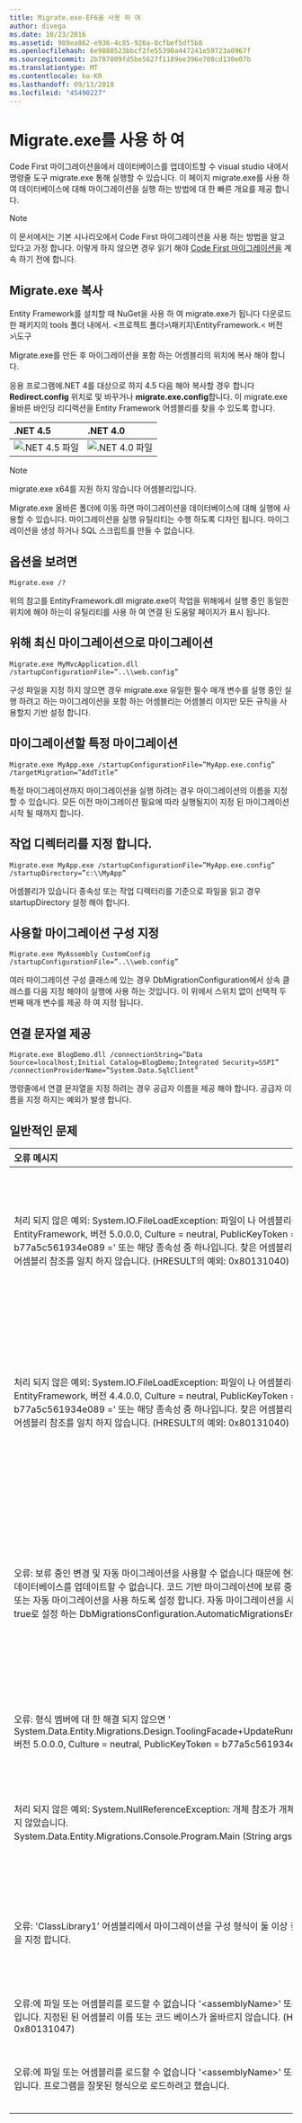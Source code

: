 ```yaml
---
title: Migrate.exe-EF6을 사용 하 여
author: divega
ms.date: 10/23/2016
ms.assetid: 989ea862-e936-4c85-926a-8cfbef5df5b8
ms.openlocfilehash: 6e9880523bbcf2fe55390a447241e59723a0967f
ms.sourcegitcommit: 2b787009fd5be5627f1189ee396e708cd130e07b
ms.translationtype: MT
ms.contentlocale: ko-KR
ms.lasthandoff: 09/13/2018
ms.locfileid: "45490227"
---
```

# <a name="using-migrateexe"></a>Migrate.exe를 사용 하 여
Code First 마이그레이션을에서 데이터베이스를 업데이트할 수 visual studio 내에서 명령줄 도구 migrate.exe 통해 실행할 수 있습니다. 이 페이지 migrate.exe를 사용 하 여 데이터베이스에 대해 마이그레이션을 실행 하는 방법에 대 한 빠른 개요를 제공 합니다.

> [!NOTE]
> 이 문서에서는 기본 시나리오에서 Code First 마이그레이션을 사용 하는 방법을 알고 있다고 가정 합니다. 이렇게 하지 않으면 경우 읽기 해야 [Code First 마이그레이션을](~/ef6/modeling/code-first/migrations/index.md) 계속 하기 전에 합니다.

## <a name="copy-migrateexe"></a>Migrate.exe 복사

Entity Framework를 설치할 때 NuGet을 사용 하 여 migrate.exe가 됩니다 다운로드 한 패키지의 tools 폴더 내에서. &lt;프로젝트 폴더&gt;\\패키지\\EntityFramework.&lt; 버전&gt;\\도구

Migrate.exe를 만든 후 마이그레이션을 포함 하는 어셈블리의 위치에 복사 해야 합니다.

응용 프로그램에.NET 4를 대상으로 하지 4.5 다음 해야 복사할 경우 합니다 **Redirect.config** 위치로 및 바꾸거나 **migrate.exe.config**합니다. 이 migrate.exe 올바른 바인딩 리디렉션을 Entity Framework 어셈블리를 찾을 수 있도록 합니다.

| .NET 4.5                                   | .NET 4.0                                   |
|:-------------------------------------------|:-------------------------------------------|
| ![.NET 4.5 파일](~/ef6/media/net45files.png)  | ![.NET 4.0 파일](~/ef6/media/net40files.png)  |

> [!NOTE]
> migrate.exe x64를 지원 하지 않습니다 어셈블리입니다.

Migrate.exe 올바른 폴더에 이동 하면 마이그레이션을 데이터베이스에 대해 실행에 사용할 수 있습니다. 마이그레이션을 실행 유틸리티는 수행 하도록 디자인 됩니다. 마이그레이션을 생성 하거나 SQL 스크립트를 만들 수 없습니다.

## <a name="see-options"></a>옵션을 보려면

``` console
Migrate.exe /?
```

위의 참고를 EntityFramework.dll migrate.exe이 작업을 위해에서 실행 중인 동일한 위치에 해야 하는이 유틸리티를 사용 하 여 연결 된 도움말 페이지가 표시 됩니다.

## <a name="migrate-to-the-latest-migration"></a>위해 최신 마이그레이션으로 마이그레이션

``` console
Migrate.exe MyMvcApplication.dll /startupConfigurationFile=”..\\web.config”
```

구성 파일을 지정 하지 않으면 경우 migrate.exe 유일한 필수 매개 변수를 실행 중인 실행 하려고 하는 마이그레이션을 포함 하는 어셈블리는 어셈블리 이지만 모든 규칙을 사용할지 기반 설정 합니다.

## <a name="migrate-to-a-specific-migration"></a>마이그레이션할 특정 마이그레이션

``` console
Migrate.exe MyApp.exe /startupConfigurationFile=”MyApp.exe.config” /targetMigration=”AddTitle”
```

특정 마이그레이션까지 마이그레이션을 실행 하려는 경우 마이그레이션의 이름을 지정할 수 있습니다. 모든 이전 마이그레이션 필요에 따라 실행될지이 지정 된 마이그레이션 시작 될 때까지 합니다.

## <a name="specify-working-directory"></a>작업 디렉터리를 지정 합니다.

``` console
Migrate.exe MyApp.exe /startupConfigurationFile=”MyApp.exe.config” /startupDirectory=”c:\\MyApp”
```

어셈블리가 있습니다 종속성 또는 작업 디렉터리를 기준으로 파일을 읽고 경우 startupDirectory 설정 해야 합니다.

## <a name="specify-migration-configuration-to-use"></a>사용할 마이그레이션 구성 지정

``` console
Migrate.exe MyAssembly CustomConfig /startupConfigurationFile=”..\\web.config”
```

여러 마이그레이션 구성 클래스에 있는 경우 DbMigrationConfiguration에서 상속 클래스를 다음 지정 해야이 실행에 사용 하는 것입니다. 이 위에서 스위치 없이 선택적 두 번째 매개 변수를 제공 하 여 지정 됩니다.

## <a name="provide-connection-string"></a>연결 문자열 제공

``` console
Migrate.exe BlogDemo.dll /connectionString=”Data Source=localhost;Initial Catalog=BlogDemo;Integrated Security=SSPI” /connectionProviderName=”System.Data.SqlClient”
```

명령줄에서 연결 문자열을 지정 하려는 경우 공급자 이름을 제공 해야 합니다. 공급자 이름을 지정 하지는 예외가 발생 합니다.

## <a name="common-problems"></a>일반적인 문제

| 오류 메시지                                                                                                                                                                                                                                                                                                                      | 솔루션                                                                                                                                                                                                                                                                                             |
|:-----------------------------------------------------------------------------------------------------------------------------------------------------------------------------------------------------------------------------------------------------------------------------------------------------------------------------------|:-----------------------------------------------------------------------------------------------------------------------------------------------------------------------------------------------------------------------------------------------------------------------------------------------------|
| 처리 되지 않은 예외: System.IO.FileLoadException: 파일이 나 어셈블리를 로드할 수 없습니다 ' EntityFramework, 버전 5.0.0.0, Culture = neutral, PublicKeyToken = b77a5c561934e089 =' 또는 해당 종속성 중 하나입니다. 찾은 어셈블리의 매니페스트 정의가 어셈블리 참조를 일치 하지 않습니다. (HRESULT의 예외: 0x80131040)         | 일반적으로 Redirect.config 파일 없이.NET 4 응용 프로그램을 실행 하는 것을 의미 합니다. Redirect.config migrate.exe와 동일한 위치에 복사 하 고 이름을 migrate.exe.config로 해야 합니다.                                                                                       |
| 처리 되지 않은 예외: System.IO.FileLoadException: 파일이 나 어셈블리를 로드할 수 없습니다 ' EntityFramework, 버전 4.4.0.0, Culture = neutral, PublicKeyToken = b77a5c561934e089 =' 또는 해당 종속성 중 하나입니다. 찾은 어셈블리의 매니페스트 정의가 어셈블리 참조를 일치 하지 않습니다. (HRESULT의 예외: 0x80131040)          | 이 예외는 Redirect.config 사용 하 여 응용 프로그램 migrate.exe 위치로 복사 하는.NET 4.5를 실행 하는 것을 의미 합니다. 앱이.NET 4.5 경우 구성 파일 내에서 리디렉션 사용 하 여 필요가 없습니다. Migrate.exe.config 파일을 삭제 합니다.                                    |
| 오류: 보류 중인 변경 및 자동 마이그레이션을 사용할 수 없습니다 때문에 현재 모델과 일치 하도록 데이터베이스를 업데이트할 수 없습니다. 코드 기반 마이그레이션에 보류 중인 모델 변경 내용 쓰기 또는 자동 마이그레이션을 사용 하도록 설정 합니다. 자동 마이그레이션을 사용 하도록 설정 하려면 true로 설정 하는 DbMigrationsConfiguration.AutomaticMigrationsEnabled를 설정 합니다. | 실행 중인 마이그레이션 변경 내용을 모델에 대 한 대처로 마이그레이션을 만들지 않은 데이터베이스 모델과 일치 하지 않는 경우이 오류가 발생 합니다. 다음 데이터베이스를 업그레이드 하려면 마이그레이션을 만들지 않고 migrate.exe를 실행 하는 모델 클래스에 속성 추가이 예시입니다. |
| 오류: 형식 멤버에 대 한 해결 되지 않으면 ' System.Data.Entity.Migrations.Design.ToolingFacade+UpdateRunner,EntityFramework, 버전 5.0.0.0, Culture = neutral, PublicKeyToken = b77a5c561934e089 ='.                                                                                                                                       | 이 오류는 잘못 된 시작 디렉터리를 지정 하 여 발생할 수 있습니다. Migrate.exe의 위치 여야 합니다.                                                                                                                                                                                      |
| 처리 되지 않은 예외: System.NullReferenceException: 개체 참조가 개체의 인스턴스로 설정 되지 않았습니다. <br/>   System.Data.Entity.Migrations.Console.Program.Main (String args)에서                                                                                                                                             | 이 사용 하는 시나리오에 대 한 필수 매개 변수를 지정 하지 않으면에서 발생할 수 있습니다. 예를 들어 공급자 이름을 지정 하지 않고 연결 문자열을 지정 합니다.                                                                                                                        |
| 오류: 'ClassLibrary1' 어셈블리에서 마이그레이션을 구성 형식이 둘 이상 찾았습니다. 사용할 이름을 지정 합니다.                                                                                                                                                                                                  | 오류 상태는 구성 클래스가 둘 이상 지정된 된 어셈블리 에서입니다. 사용 하려는 지정 하려면 /configurationType 스위치를 사용 해야 합니다.                                                                                                                                           |
| 오류:에 파일 또는 어셈블리를 로드할 수 없습니다 '&lt;assemblyName&gt;' 또는 해당 종속성 중 하나입니다. 지정된 된 어셈블리 이름 또는 코드 베이스가 올바르지 않습니다. (HRESULT의 예외: 0x80131047)                                                                                                                                                    | 이 어셈블리 이름이 올바르게 지정 또는 있지 않은 경우 발생할 수 있습니다.                                                                                                                                                                                                                          |
| 오류:에 파일 또는 어셈블리를 로드할 수 없습니다 '&lt;assemblyName&gt;' 또는 해당 종속성 중 하나입니다. 프로그램을 잘못된 형식으로 로드하려고 했습니다.                                                                                                                                                                          | X64 migrate.exe 실행 하려는 경우이 응용 프로그램입니다. EF 5.0 이하의 x86에만 적용 됩니다.                                                                                                                                                                                |
